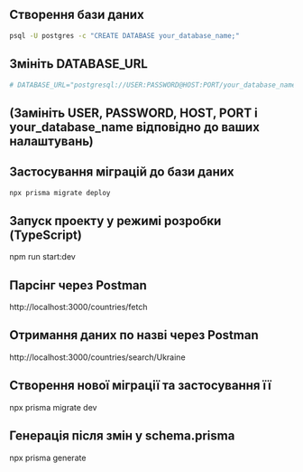 ## Створення бази даних
```bash
psql -U postgres -c "CREATE DATABASE your_database_name;"
```

## Змініть DATABASE_URL
```bash
# DATABASE_URL="postgresql://USER:PASSWORD@HOST:PORT/your_database_name"
```
## (Замініть USER, PASSWORD, HOST, PORT і your_database_name відповідно до ваших налаштувань)

## Застосування міграцій до бази даних
```bash
npx prisma migrate deploy
```

## Запуск проекту у режимі розробки (TypeScript)
npm run start:dev

## Парсінг через Postman
http://localhost:3000/countries/fetch

## Отримання даних по назві через Postman
http://localhost:3000/countries/search/Ukraine

## Створення нової міграції та застосування її
npx prisma migrate dev

## Генерація після змін у schema.prisma
npx prisma generate
